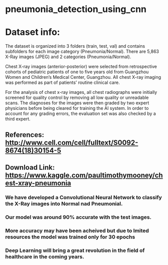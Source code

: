 # pneumonia_detection_using_cnn
# Dataset info:
The dataset is organized into 3 folders (train, test, val) and contains subfolders for each image category (Pneumonia/Normal). 
There are 5,863 X-Ray images (JPEG) and 2 categories (Pneumonia/Normal).

Chest X-ray images (anterior-posterior) were selected from retrospective cohorts of pediatric patients of one to five years old
from Guangzhou Women and Children’s Medical Center, Guangzhou. All chest X-ray imaging was performed as part of patients’ routine clinical care.

For the analysis of chest x-ray images, all chest radiographs were initially screened for quality control by removing all low quality or unreadable scans. The diagnoses for the images were then graded by two expert physicians before being cleared for training the AI system. 
In order to account for any grading errors, the evaluation set was also checked by a third expert.

## References: http://www.cell.com/cell/fulltext/S0092-8674(18)30154-5
## Download Link: https://www.kaggle.com/paultimothymooney/chest-xray-pneumonia

### We have developed a Convolutional Neural Network to classify the X-Ray images into Normal nad Pneumonial. 
### Our model was around 90% accurate with the test images.
### More accuracy may have been acheived but due to lmited resources the model was trained only for 30 epochs
### Deep Learning will bring a great revolution in the field of healthcare in the coming years.


